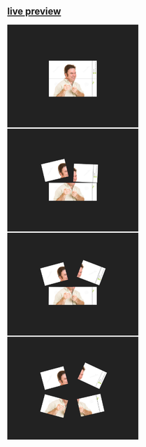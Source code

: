 ## [live preview](https://wojciech-lasota.github.io/css-course/broken_image_hover)


<p float="left">
  <img src=Screenshots/1.png width="300" />
  <img src=Screenshots/2.png width="300" />
  <img src=Screenshots/3.png width="300" />
  <img src=Screenshots/4.png width="300" />
</p>
